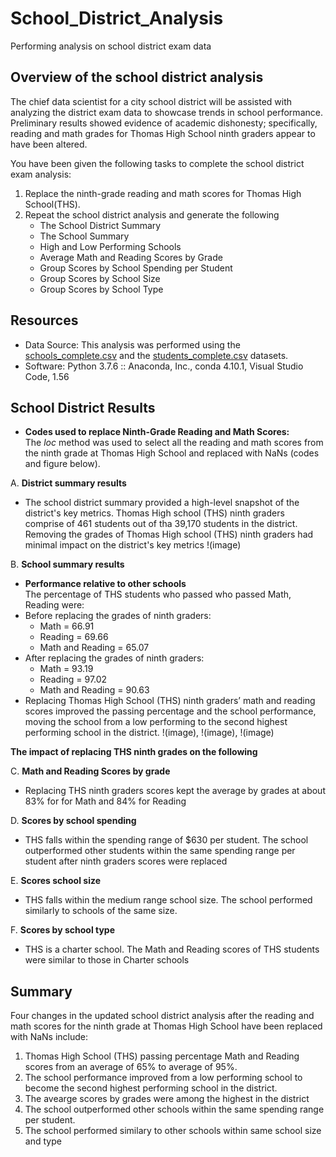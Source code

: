 # School_District_Analysis
Performing analysis on school district exam data

## Overview of the school district analysis
The chief data scientist for a city school district will be assisted with analyzing the district exam data to showcase trends in school performance.  Preliminary results showed evidence of academic dishonesty; specifically, reading and math grades for Thomas High School ninth graders appear to have been altered.<br />

You have been given the following tasks to complete the school district exam analysis: <br />

1. Replace the ninth-grade reading and math scores for Thomas High School(THS).
2. Repeat the school district analysis and generate the following
    - The School District Summary 
    - The School Summary 
    - High and Low Performing Schools
    - Average Math and Reading Scores by Grade
    - Group Scores by School Spending per Student
    - Group Scores by School Size
    - Group Scores by School Type

## Resources
- Data Source: This analysis was performed using the [schools_complete.csv](https://github.com/aobasuyi/School_District_Analysis/blob/main/Resources/schools_complete.csv) and the [students_complete.csv](https://github.com/aobasuyi/School_District_Analysis/blob/main/Resources/students_complete.csv) datasets.
- Software: Python 3.7.6 :: Anaconda, Inc., conda 4.10.1, Visual Studio Code, 1.56

## School District Results

- **Codes used to replace Ninth-Grade Reading and Math Scores:** <br />
The *loc* method was used to select all the reading and math scores from the ninth grade at Thomas High School and replaced with NaNs (codes and figure below). <br />

A. **District summary results** <br />
- The school district summary provided a high-level snapshot of the district's key metrics. Thomas High school (THS) ninth graders comprise of 461 students out of tha 39,170 students in the district. Removing the grades of Thomas High school (THS) ninth graders had minimal impact on the district's key metrics
!(image)

B. **School summary results** <br />
- **Performance relative to other schools** <br />
The percentage of THS students who passed who passed Math, Reading were:
- Before replacing the grades of ninth graders:
    - Math = 66.91
    - Reading = 69.66
    - Math and Reading = 65.07
- After replacing the grades of ninth graders: 
    - Math = 93.19
    - Reading = 97.02
    - Math and Reading = 90.63
- Replacing Thomas High School (THS) ninth graders’ math and reading scores improved the passing percentage and the school performance, moving the school from a low performing to the second highest performing school in the district.
!(image), !(image), !(image) <br />

**The impact of replacing THS ninth grades on the following**   <br />

C. **Math and Reading Scores by grade** <br />
- Replacing THS ninth graders scores kept the average by grades at about 83% for for Math and 84% for Reading

D. **Scores by school spending** <br />
- THS falls within the spending range of $630 per student. The school outperformed other students within the same spending range per student after ninth graders scores were replaced

E. **Scores school size** <br />
- THS falls within the medium range school size. The school performed similarly to schools of the same size.

F. **Scores by school type**
 - THS is a charter school. The Math and Reading scores of THS students were similar to those in Charter schools

## Summary
Four changes in the updated school district analysis after the reading and math scores for the ninth grade at Thomas High School have been replaced with NaNs include:
1. Thomas High School (THS) passing percentage Math and Reading scores from an average of 65% to average of 95%.
2. The school performance improved from a low performing school to become the second highest performing school in the district.
3. The avearge scores by grades were among the highest in the district
4. The school outperformed other schools within the same spending range per student.
5. The school performed similary to other schools within same school size and type
